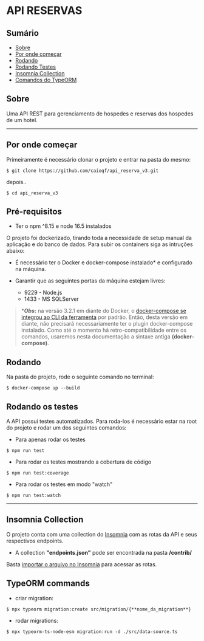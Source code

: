 # API RESERVAS


## Sumário

- [Sobre](#sobre)
- [Por onde começar](#por-onde-começar)
- [Rodando](#rodando)
- [Rodando Testes](#rodando-testes)
- [Insomnia Collection](#insomnia-collection)
- [Comandos do TypeORM](#typeorm-commands)

## Sobre

Uma API REST para gerenciamento de hospedes e reservas dos hospedes de um hotel.

---


## Por onde começar

Primeiramente é necessário clonar o projeto e entrar na pasta do mesmo:

````
$ git clone https://github.com/caioqf/api_reserva_v3.git
````
depois..
````
$ cd api_reserva_v3
````

## Pré-requisitos

- Ter o npm ^8.15 e node 16.5 instalados 

O projeto foi dockerizado, tirando toda a necessidade de setup manual da aplicação e do banco de dados. Para subir os containers siga as intruções abaixo:
- É necessário ter o Docker e docker-compose instalado* e configurado na máquina.

- Garantir que as seguintes portas da máquina estejam livres:
  - 9229 - Node.js
  - 1433 - MS SQLServer

> ***_Obs_:** na versão 3.2.1 em diante do Docker, o [docker-compose se integrou ao CLI da ferramenta](https://docs.docker.com/compose/#compose-v2-and-the-new-docker-compose-command) por padrão. Então, desta versão em diante, não precisará necessariamente ter o plugin docker-compose instalado. 
Como até o momento há retro-compatibilidade entre os comandos, usaremos nesta documentação a sintaxe antiga **(docker-compose)**.


## Rodando
Na pasta do projeto, rode o seguinte comando no terminal:
````
$ docker-compose up --build
````


## Rodando os testes

A API possui testes automatizados. Para roda-los é necessário estar na root do projeto e rodar um dos seguintes comandos:


- Para apenas rodar os testes
````
$ npm run test
````

- Para rodar os testes mostrando a cobertura de código
````
$ npm run test:coverage
````
- Para rodar os testes em modo "watch"
````
$ npm run test:watch
````

___

## Insomnia Collection

O projeto conta com uma collection do [Insomnia](https://docs.insomnia.rest/) com as rotas da API e seus respectivos endpoints.
- A collection **"endpoints.json"** pode ser encontrada na pasta **/contrib/**

Basta [importar o arquivo no Insomnia](https://docs.insomnia.rest/insomnia/import-export-data#import-data) para acessar as rotas.

## TypeORM commands

- criar migration:
````
$ npx typeorm migration:create src/migration/{**nome_da_migration**}
````

- rodar migrations:
````
$ npx typeorm-ts-node-esm migration:run -d ./src/data-source.ts 
````
